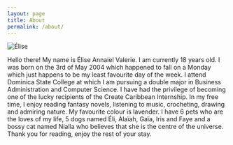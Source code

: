 ```yaml
---
layout: page
title: About
permalink: /about/
---
```


![Élise](https://i0.wp.com/createcaribbean.org/create/wp-content/uploads/2022/04/IMG_6010-scaled.jpg?resize=1153%2C1536&ssl=1)

Hello there! My  name is Élise Annaiel Valerie. 
I am currently 18 years old. I was born on the 3rd of May 2004 which happened to fall on a Monday which just happens to be my least favourite day of the week. 
I attend Dominica State College at which I am pursuing a  double major in Business Administration and Computer Science. 
I have had the privilege of becoming one of the lucky recipients of the Create Caribbean Internship. 
In my free time, I enjoy reading fantasy novels, listening to music, crocheting, drawing and admiring nature.
 My favourite colour is lavender. 
 I have 6 pets who are the loves of my life, 5 dogs named Éli, Alaïah, Gaïa, Iris and Faye and a bossy cat named Nialla who believes that she is the centre of the universe. 
 Thank you for reading, enjoy the rest of your stay. 
